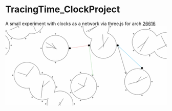 # TracingTime_ClockProject
A small experiment with clocks as a network via three.js for arch [26616](https://tracingtime.studio/)
![](screenshot.png)
